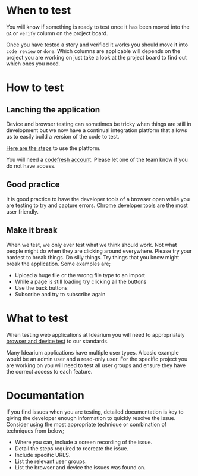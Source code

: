 # When to test

You will know if something is ready to test once it has been moved into the `QA` or `verify` column on the project board. 

Once you have tested a story and verified it works you should move it into `code review` or `done`. Which columns are applicable will depends on the project you are working on just take a look at the project board to find out which ones you need.

# How to test

## Lanching the application

Device and browser testing can sometimes be tricky when things are still in development but we now have a continual integration platform that allows us to easily build a version of the code to test.

[Here are the steps](https://github.com/idearium/teamly/blob/master/docs/environment-ote.md) to use the platform.

You will need a [codefresh account](https://g.codefresh.io/). Please let one of the team know if you do not have access.

## Good practice

It is good practice to have the developer tools of a browser open while you are testing to try and capture errors. [Chrome developer tools](https://developer.chrome.com/devtools) are the most user friendly.

## Make it break

When we test, we only ever test what we think should work. Not what people might do when they are clicking around everywhere. Please try your hardest to break things. Do silly things. Try things that you know might break the application. Some examples are;

- Upload a huge file or the wrong file type to an import
- While a page is still loading try clicking all the buttons
- Use the back buttons
- Subscribe and try to subscribe again

# What to test

When testing web applications at Idearium you will need to appropriately [browser and device test](./testing/guide.md) to our standards.

Many Idearium applications have multiple user types. A basic example would be an admin user and a read-only user. For the specific project you are working on you will need to test all user groups and ensure they have the correct access to each feature.

# Documentation

If you find issues when you are testing, detailed documentation is key to giving the developer enough information to quickly resolve the issue. Consider using the most appropriate technique or combination of techniques from below;

- Where you can, include a screen recording of the issue.
- Detail the steps required to recreate the issue.
- Include specific URLS.
- List the relevant user groups.
- List the browser and device the issues was found on.
